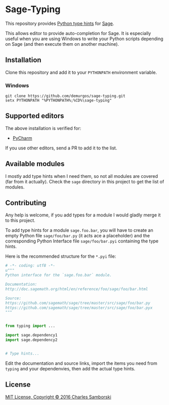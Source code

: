# Sage-Typing

This repository provides [Python type hints][typing-pep] for [Sage][sage-website].

This allows editor to provide auto-completion for Sage. It is especially useful when you are
using Windows to write your Python scripts depending on Sage (and then execute them on
another machine).

[typing-pep]: https://www.python.org/dev/peps/pep-0484/
[sage-website]: http://www.sagemath.org/

## Installation

Clone this repository and add it to your `PYTHONPATH` environment variable.

### Windows

```shell
git clone https://github.com/demurgos/sage-typing.git
setx PYTHONPATH "%PYTHONPATH%;%CD%\sage-typing"
```

## Supported editors

The above installation is verified for:

- [PyCharm][pycharm-website]

If you use other editors, send a PR to add it to the list.

[pycharm-website]: https://www.jetbrains.com/pycharm/

## Available modules

I mostly add type hints when I need them, so not all modules are covered (far from it
actually). Check the `sage` directory in this project to get the list of modules.

## Contributing

Any help is welcome, if you add types for a module I would gladly merge it to this project.

To add type hints for a module `sage.foo.bar`, you will have to create an empty Python file
`sage/foo/bar.py` (it acts ace a placeholder) and the corresponding Python Interface
file `sage/foo/bar.pyi` containing the type hints.

Here is the recommended structure for the `*.pyi` file:

```python
# -*- coding: utf8 -*-
u"""
Python interface for the `sage.foo.bar` module.

Documentation:
http://doc.sagemath.org/html/en/reference/foo/sage/foo/bar.html

Source:
https://github.com/sagemath/sage/tree/master/src/sage/foo/bar.py
https://github.com/sagemath/sage/tree/master/src/sage/foo/bar.pyx
"""


from typing import ...

import sage.dependency1
import sage.dependency2


# Type hints...
```

Edit the documentation and source links, import the items you need from `typing` and your
dependenvies, then add the actual type hints.

## License

[MIT License, Copyright © 2016 Charles Samborski](./LICENSE.txt)
